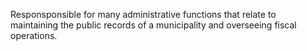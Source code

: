 Responsponsible for many administrative functions that relate to maintaining the public records of a municipality and overseeing fiscal operations.
